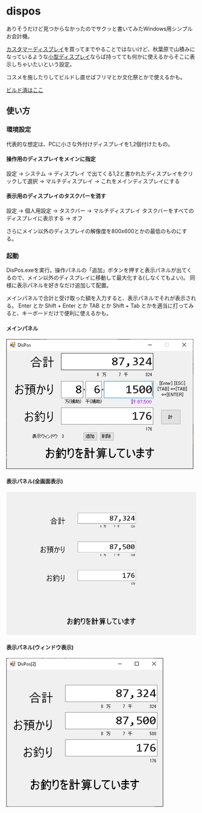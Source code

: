 # dispos

ありそうだけど見つからなかったのでサクッと書いてみたWindows用シンプルお会計機。

[カスタマーディスプレイ](https://www.google.com/search?q=%E3%82%AB%E3%82%B9%E3%82%BF%E3%83%9E%E3%83%BC%E3%83%87%E3%82%A3%E3%82%B9%E3%83%97%E3%83%AC%E3%82%A4)を買ってまでやることではないけど、秋葉原で山積みになっているような[小型ディスプレイ](https://www.google.com/search?q=hdmi+OR+rgb+%E5%B0%8F%E5%9E%8B+OR+%E3%83%A2%E3%83%90%E3%82%A4%E3%83%AB+%E3%83%A2%E3%83%8B%E3%82%BF+OR+%E3%83%87%E3%82%A3%E3%82%B9%E3%83%97%E3%83%AC%E3%82%A4&oq=hdmi+OR+rgb+%E5%B0%8F%E5%9E%8B+OR+%E3%83%A2%E3%83%90%E3%82%A4%E3%83%AB+%E3%83%A2%E3%83%8B%E3%82%BF+OR+%E3%83%87%E3%82%A3%E3%82%B9%E3%83%97%E3%83%AC%E3%82%A4)ならば持ってても何かに使えるからそこに表示しちゃいたいという設定。

コスメを施したりしてビルドし直せばフリマとか文化祭とかで使えるかも。

[ビルド済はここ](dist)


## 使い方

### 環境設定
代表的な想定は、PCに小さな外付けディスプレイを1,2個付けたもの。

#### 操作用のディスプレイをメインに指定
設定 -> システム -> ディスプレイ で出てくる1,2と書かれたディスプレイをクリックして選択 -> マルチディスプレイ -> これをメインディスプレイにする

#### 表示用のディスプレイのタスクバーを消す
設定 -> 個人用設定 -> タスクバー -> マルチディスプレイ タスクバーをすべてのディスプレイに表示する -> オフ

さらにメイン以外のディスプレイの解像度を800x600とかの最低のものにする。

### 起動
DisPos.exeを実行。操作パネルの「追加」ボタンを押すと表示パネルが出てくるので、メイン以外のディスプレイに移動して最大化する(しなくてもよい)。
同様に表示パネルを好きなだけ追加して配置。

メインパネルで合計と受け取った額を入力すると、表示パネルでそれが表示される。
Enter とか Shift + Enter とか TAB とか Shift + Tab とかを適当に打ってみると、キーボードだけで便利に使えるかも。

#### メインパネル
![メインパネル](doc/main.png)

#### 表示パネル(全画面表示)
![表示パネル](doc/ext2.png)

#### 表示パネル(ウィンドウ表示)
![表示パネル](doc/ext.png)
